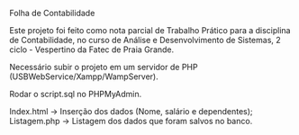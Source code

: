 Folha de Contabilidade

Este projeto foi feito como nota parcial de Trabalho Prático para a disciplina de Contabilidade, no curso de Análise e Desenvolvimento de Sistemas, 2 ciclo - Vespertino da Fatec de Praia Grande.

Necessário subir o projeto em um servidor de PHP (USBWebService/Xampp/WampServer).

Rodar o script.sql no PHPMyAdmin.

Index.html -> Inserção dos dados (Nome, salário e dependentes);
Listagem.php -> Listagem dos dados que foram salvos no banco.
